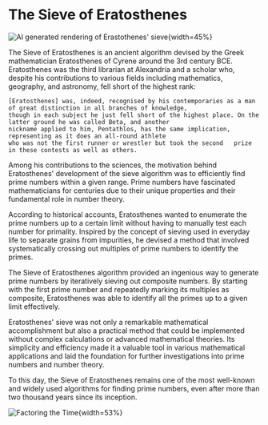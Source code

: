 

# The Sieve of Eratosthenes

![*AI generated rendering of Erastothenes'
sieve*](file:///C:/Users/jpmonteagudo/Downloads/Eratosthenes.png){width=45%}  

The Sieve of Eratosthenes is an ancient algorithm devised by the Greek
mathematician Eratosthenes of Cyrene around the 3rd century BCE.
Eratosthenes was the third librarian at Alexandria and a scholar who, despite his contributions to various fields including mathematics, geography, and astronomy, fell short of the highest rank:

```         
[Eratosthenes] was, indeed, recognised by his contemporaries as a man of great distinction in all branches of knowledge,
though in each subject he just fell short of the highest place. On the latter ground he was called Beta, and another
nickname applied to him, Pentathlos, has the same implication, representing as it does an all-round athlete
who was not the first runner or wrestler but took the second   prize in these contests as well as others.  
```

Among his contributions to the sciences, the motivation behind Eratosthenes' development of the sieve algorithm
was to efficiently find prime numbers within a given range. Prime
numbers have fascinated mathematicians for centuries due to their unique properties and their fundamental role in number theory.  

According to historical accounts, Eratosthenes wanted to enumerate the
prime numbers up to a certain limit without having to manually test each number for primality. Inspired by the concept of sieving used in
everyday life to separate grains from impurities, he devised a method
that involved systematically crossing out multiples of prime numbers to identify the primes.  

The Sieve of Eratosthenes algorithm provided an ingenious way to
generate prime numbers by iteratively sieving out composite numbers. By starting with the first prime number and repeatedly marking its
multiples as composite, Eratosthenes was able to identify all the primes up to a given limit effectively.  

Eratosthenes' sieve was not only a remarkable mathematical
accomplishment but also a practical method that could be implemented
without complex calculations or advanced mathematical theories. Its
simplicity and efficiency made it a valuable tool in various
mathematical applications and laid the foundation for further
investigations into prime numbers and number theory.

To this day, the Sieve of Eratosthenes remains one of the most well-known and widely used algorithms for finding prime numbers, even after more than two thousand years since its inception.   



![*Factoring the Time*](https://imgs.xkcd.com/comics/factoring_the_time.png){width=53%}
